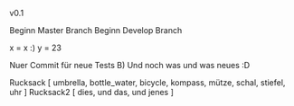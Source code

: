 v0.1

Beginn Master Branch
Beginn Develop Branch

x = x :)
y = 23

Nuer Commit für neue Tests B)
Und noch was und was neues :D

Rucksack [
    umbrella,
    bottle_water,
    bicycle,
    kompass,
    mütze,
    schal,
    stiefel,
    uhr
]
Rucksack2 [
    dies,
    und das,
    und jenes
]